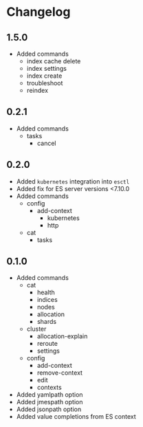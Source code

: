 # Changelog

## 1.5.0

- Added commands
  - index cache delete
  - index settings
  - index create
  - troubleshoot
  - reindex

## 0.2.1

- Added commands
  - tasks
    - cancel

## 0.2.0

- Added `kubernetes` integration into `esctl`
- Added fix for ES server versions <7.10.0
- Added commands
  - config
    - add-context
      - kubernetes
      - http
  - cat
    - tasks

## 0.1.0

- Added commands
  - cat
    - health
    - indices
    - nodes
    - allocation
    - shards
  - cluster
    - allocation-explain
    - reroute
    - settings
  - config
    - add-context
    - remove-context
    - edit
    - contexts
- Added yamlpath option
- Added jmespath option
- Added jsonpath option
- Added value completions from ES context

